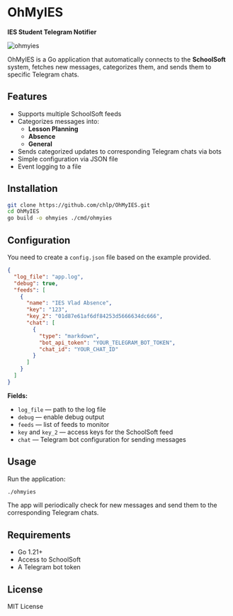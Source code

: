 # OhMyIES

**IES Student Telegram Notifier**

![ohmyies](https://github.com/user-attachments/assets/e05f5f58-3fd4-45c9-9374-5a029f90cf51)

OhMyIES is a Go application that automatically connects to the **SchoolSoft** system, fetches new messages, categorizes them, and sends them to specific Telegram chats.

## Features

- Supports multiple SchoolSoft feeds
- Categorizes messages into:
  - **Lesson Planning**
  - **Absence**
  - **General**
- Sends categorized updates to corresponding Telegram chats via bots
- Simple configuration via JSON file
- Event logging to a file

## Installation

```bash
git clone https://github.com/chlp/OhMyIES.git
cd OhMyIES
go build -o ohmyies ./cmd/ohmyies
```

## Configuration

You need to create a `config.json` file based on the example provided.

```json
{
  "log_file": "app.log",
  "debug": true,
  "feeds": [
    {
      "name": "IES Vlad Absence",
      "key": "123",
      "key_2": "01d87e61af6df84253d5666634dc666",
      "chat": [
        {
          "type": "markdown",
          "bot_api_token": "YOUR_TELEGRAM_BOT_TOKEN",
          "chat_id": "YOUR_CHAT_ID"
        }
      ]
    }
  ]
}
```

**Fields:**
- `log_file` — path to the log file
- `debug` — enable debug output
- `feeds` — list of feeds to monitor
- `key` and `key_2` — access keys for the SchoolSoft feed
- `chat` — Telegram bot configuration for sending messages

## Usage

Run the application:

```bash
./ohmyies
```

The app will periodically check for new messages and send them to the corresponding Telegram chats.

## Requirements

- Go 1.21+
- Access to SchoolSoft
- A Telegram bot token

## License

MIT License
